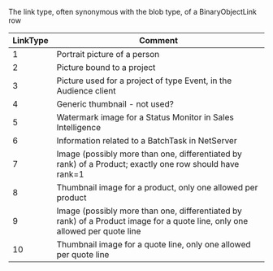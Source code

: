 <!-- markdownlint-disable-file MD041 -->
The link type, often synonymous with the blob type, of a BinaryObjectLink row

 | LinkType | Comment |
 |---|---|
 | 1 | Portrait picture of a person |
 | 2 | Picture bound to a project |
 | 3 | Picture used for a project of type Event, in the Audience client |
 | 4 | Generic thumbnail - not used? |
 | 5 | Watermark image for a Status Monitor in Sales Intelligence |
 | 6 | Information related to a BatchTask in NetServer |
 | 7 | Image (possibly more than one, differentiated by rank) of a Product; exactly one row should have rank=1 |
 | 8 | Thumbnail image for a product, only one allowed per product |
 | 9 | Image (possibly more than one, differentiated by rank) of a Product image for a quote line, only one allowed per quote line |
 | 10 | Thumbnail image for a quote line, only one allowed per quote line |
